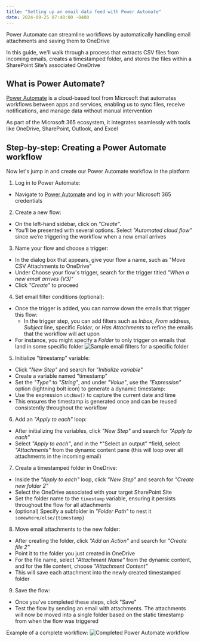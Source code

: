 ```yaml
---
title: "Setting up an email data feed with Power Automate"
date: 2024-09-25 07:48:00 -0400
---
```


Power Automate can streamline workflows by automatically handling email attachments and saving them to OneDrive

In this guide, we'll walk through a process that extracts CSV files from incoming emails, creates a timestamped folder, and stores the files within a SharePoint Site’s associated OneDrive

## What is Power Automate?

[Power Automate](https://www.microsoft.com/en-us/power-platform/products/power-automate) is a cloud-based tool from Microsoft that automates workflows between apps and services, enabling us to sync files, receive notifications, and manage data without manual intervention

As part of the Microsoft 365 ecosystem, it integrates seamlessly with tools like OneDrive, SharePoint, Outlook, and Excel

## Step-by-step: Creating a Power Automate workflow

Now let's jump in and create our Power Automate workflow in the platform

1. Log in to Power Automate:
  - Navigate to [Power Automate](https://www.microsoft.com/en-us/power-platform/products/power-automate) and log in with your Microsoft 365 credentials
2. Create a new flow:
  - On the left-hand sidebar, click on *"Create"*.
  - You’ll be presented with several options. Select *"Automated cloud flow"* since we’re triggering the workflow when a new email arrives
3. Name your flow and choose a trigger:
  - In the dialog box that appears, give your flow a name, such as "Move CSV Attachments to OneDrive"
  - Under Choose your flow's trigger, search for the trigger titled *"When a new email arrives (V3)"*
  - Click *"Create"* to proceed
4. Set email filter conditions (optional):
  - Once the trigger is added, you can narrow down the emails that trigger this flow:
    - In the trigger step, you can add filters such as *Inbox*, *From* address, *Subject* line, specific *Folder*, or *Has Attachments* to refine the emails that the workflow will act upon
  - For instance, you might specify a *Folder* to only trigger on emails that land in some specific folder
![Sample email filters for a specific folder]({{site.url}}{{site.baseurl}}/images/power_automate/specific_folder.PNG)
5. Initialize "timestamp" variable:
  - Click *"New Step"* and search for *"Initialize variable"*
  - Create a variable named "timestamp"
  - Set the *"Type"* to *"String"*, and under *"Value"*, use the *"Expression"* option (lightning bolt icon) to generate a dynamic timestamp:
  - Use the expression `utcNow()` to capture the current date and time
  - This ensures the timestamp is generated once and can be reused consistently throughout the workflow
6. Add an *"Apply to each"* loop:
  - After initializing the variables, click *"New Step"* and search for *"Apply to each"*
  - Select *"Apply to each"*, and in the *"Select an output" *field, select *"Attachments"* from the dynamic content pane (this will loop over all attachments in the incoming email)
7. Create a timestamped folder in OneDrive:
  - Inside the *"Apply to each"* loop, click *"New Step"* and search for *"Create new folder 2"*
  - Select the OneDrive associated with your target SharePoint Site
  - Set the folder name to the `timestamp` variable, ensuring it persists throughout the flow for all attachments
  - (optional) Specify a subfolder in *"Folder Path"* to nest it `somewhere/else/{timestamp}`
8. Move email attachments to the new folder:
  - After creating the folder, click *"Add an Action"* and search for *"Create file 2"*
  - Point it to the folder you just created in OneDrive
  - For the file name, select *"Attachment Name"* from the dynamic content, and for the file content, choose *"Attachment Content"*
  - This will save each attachment into the newly created timestamped folder
9. Save the flow:
  - Once you’ve completed these steps, click "Save"
  - Test the flow by sending an email with attachments. The attachments will now be moved into a single folder based on the static timestamp from when the flow was triggered

Example of a complete workflow:
![Completed Power Automate workflow]({{site.url}}{{site.baseurl}}/images/power_automate/full_flow.PNG)

